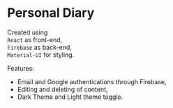 # Personal Diary 
Created using  
`React` as front-end,  
`Firebase` as back-end,  
`Material-UI` for styling.    
  

Features:
- Email and Google authentications through Firebase,
- Editing and deleting of content,
- Dark Theme and Light theme toggle.
